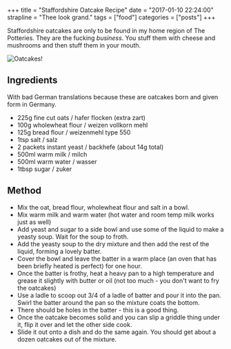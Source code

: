 +++
title = "Staffordshire Oatcake Recipe"
date = "2017-01-10 22:24:00"
strapline = "Thee look grand."
tags = ["food"]
categories = ["posts"]
+++

Staffordshire oatcakes are only to be found in my home region of The Potteries. They are the fucking _business_. You stuff them with cheese and mushrooms and then stuff them in your mouth.

![Oatcakes!](https://pbs.twimg.com/media/C117DXRW8AA-cbr.jpg)

## Ingredients

With bad German translations because these are oatcakes born and given form in Germany.

* 225g fine cut oats / hafer flocken (extra zart)
* 100g wholewheat flour / weizen vollkorn mehl
* 125g bread flour / weizenmehl type 550
* 1tsp salt / salz
* 2 packets instant yeast / backhefe (about 14g total)
* 500ml warm milk / milch
* 500ml warm water / wasser
* 1tbsp sugar / zuker

## Method

* Mix the oat, bread flour, wholewheat flour and salt in a bowl.
* Mix warm milk and warm water (hot water and room temp milk works just as well)
* Add yeast and sugar to a side bowl and use some of the liquid to make a yeasty soup. Wait for the soup to froth.
* Add the yeasty soup to the dry mixture and then add the rest of the liquid, forming a lovely batter.
* Cover the bowl and leave the batter in a warm place (an oven that has been briefly heated is perfect) for one hour.
* Once the batter is frothy, heat a heavy pan to a high temperature and grease it slightly with butter or oil (not too much - you don't want to fry the oatcakes)
* Use a ladle to scoop out 3/4 of a ladle of batter and pour it into the pan. Swirl the batter around the pan so the mixture coats the bottom.
* There should be holes in the batter - this is a good thing.
* Once the oatcake becomes solid and you can slip a griddle thing under it, flip it over and let the other side cook.
* Slide it out onto a dish and do the same again. You should get about a dozen oatcakes out of the mixture.
